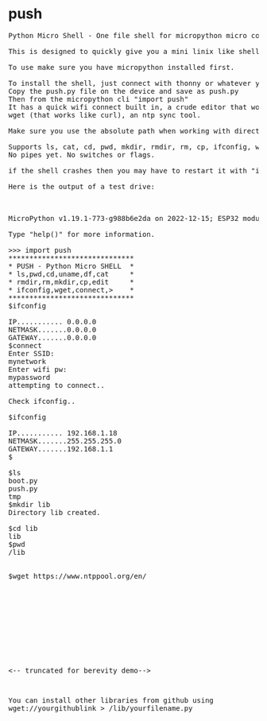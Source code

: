 # push
<pre>
Python Micro Shell - One file shell for micropython micro controllers - cd, pwd, cat , redirect, wget, mkdir, rmdir, rm, etc

This is designed to quickly give you a mini linix like shell. Tested on ESP32, ESP8266, RPI PICO W.

To use make sure you have micropython installed first.

To install the shell, just connect with thonny or whatever your using to manage your microdevice.
Copy the push.py file on the device and save as push.py
Then from the micropython cli "import push"
It has a quick wifi connect built in, a crude editor that works similiar to cat'ng text into the console, 
wget (that works like curl), an ntp sync tool.

Make sure you use the absolute path when working with directories and files or shell may crash.

Supports ls, cat, cd, pwd, mkdir, rmdir, rm, cp, ifconfig, wget(works like curl),  and redirect ">".
No pipes yet. No switches or flags.

if the shell crashes then you may have to restart it with "import push" and "push.shell()"

Here is the output of a test drive:



MicroPython v1.19.1-773-g988b6e2da on 2022-12-15; ESP32 module with ESP32

Type "help()" for more information.

>>> import push
******************************
* PUSH - Python Micro SHELL  *
* ls,pwd,cd,uname,df,cat     *
* rmdir,rm,mkdir,cp,edit     *
* ifconfig,wget,connect,>    *
******************************
$ifconfig

IP........... 0.0.0.0
NETMASK.......0.0.0.0
GATEWAY.......0.0.0.0
$connect
Enter SSID: 
mynetwork
Enter wifi pw: 
mypassword
attempting to connect..

Check ifconfig..

$ifconfig

IP........... 192.168.1.18
NETMASK.......255.255.255.0
GATEWAY.......192.168.1.1
$

$ls
boot.py
push.py
tmp
$mkdir lib
Directory lib created.

$cd lib
lib
$pwd
/lib


$wget https://www.ntppool.org/en/
<!DOCTYPE html>
<html lang="en">
  <head>
    
<title>pool.ntp.org: the internet cluster of ntp servers</title>

<script>
  if (!NP) var NP = {};
</script>

<link rel="stylesheet" href="https://st.pimg.net/ntppool/.g/common.v60ac5d8cf9.css" type="text/css">
 
		
<-- truncated for berevity demo-->
  
  
You can install other libraries from github using wget://yourgithublink  > /lib/yourfilename.py
  
  
 
